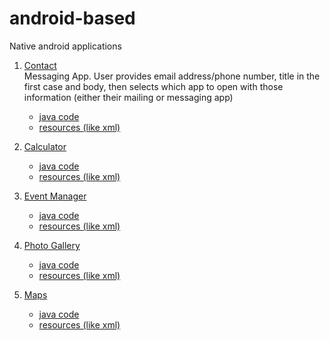# android-based
Native android applications
1. [Contact](../../tree/contact-methods) <br>
  Messaging App. User provides email address/phone number, title in the first case and body, then selects which    app to open with those information (either their mailing or messaging app)<br>
    * [java code](../../tree/contact-methods/contact/src/main/java/com/example/myapplication)
    * [resources (like xml)](../../tree/contact-methods/contact/src/main/res)

2. [Calculator](../../tree/calculator)
    * [java code](../../tree/calculator/src/main/java/com/example/myapplication)
    * [resources (like xml)](../../tree/calculator/src/main/res)

3. [Event Manager](../../tree/calendar)
    * [java code](../../tree/calendar/calendar/src/main/java/com/example/myapplication)
    * [resources (like xml)](../../tree/calendar/calendar/src/main/res)

4. [Photo Gallery](../../tree/photo-gallery)
    * [java code](../../tree/photo-gallery/photogallery/src/main/java/com/example/myapplication)
    * [resources (like xml)](../../tree/photo-gallery/photogallery/src/main/res)

5. [Maps](../../tree/maps-app)
    * [java code](../../tree/maps-app/maps/src/main/java/com/example/myapplication)
    * [resources (like xml)](../../tree/maps-app/maps/src/main/res)




